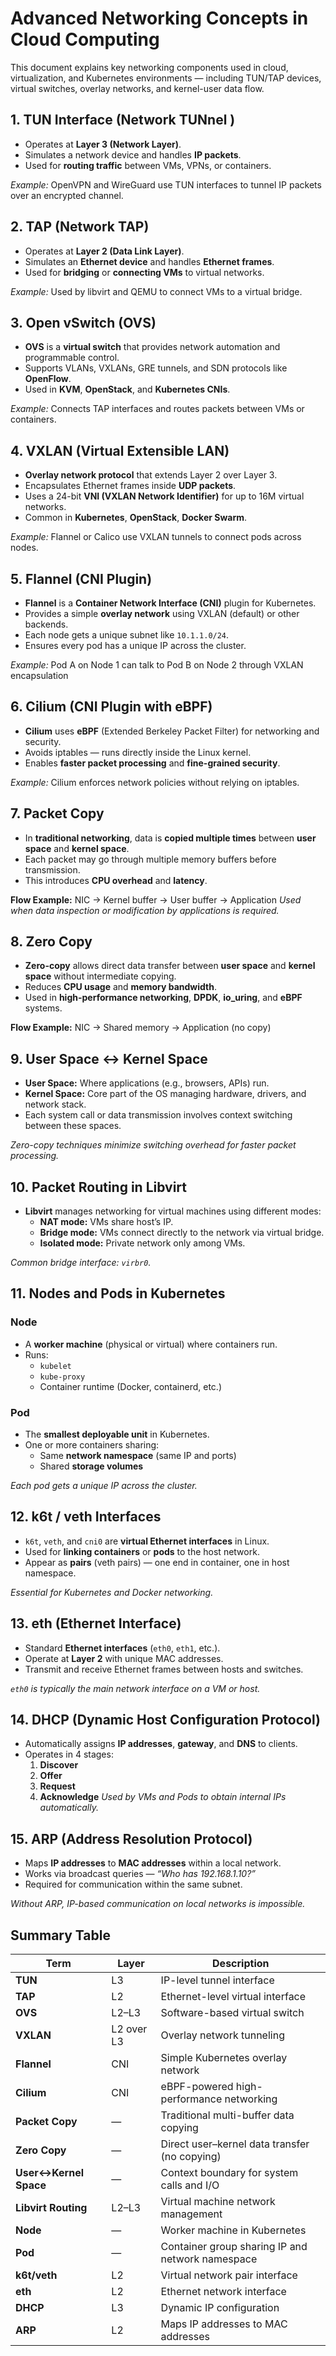 # Advanced Networking Concepts in Cloud Computing
This document explains key networking components used in cloud, virtualization, and Kubernetes environments — including TUN/TAP devices, virtual switches, overlay networks, and kernel-user data flow.

## **1. TUN Interface (Network TUNnel )**

- Operates at **Layer 3 (Network Layer)**.
- Simulates a network device and handles **IP packets**.
- Used for **routing traffic** between VMs, VPNs, or containers.

 *Example:* OpenVPN and WireGuard use TUN interfaces to tunnel IP packets over an encrypted channel.


## 2. **TAP (Network TAP)**
- Operates at **Layer 2 (Data Link Layer)**.
- Simulates an **Ethernet device** and handles **Ethernet frames**.
- Used for **bridging** or **connecting VMs** to virtual networks.

*Example:* Used by libvirt and QEMU to connect VMs to a virtual bridge.

## 3. **Open vSwitch (OVS)**

- **OVS** is a **virtual switch** that provides network automation and programmable control.
- Supports VLANs, VXLANs, GRE tunnels, and SDN protocols like **OpenFlow**.
- Used in **KVM**, **OpenStack**, and **Kubernetes CNIs**.

*Example:* Connects TAP interfaces and routes packets between VMs or containers.

## 4. VXLAN (Virtual Extensible LAN)

- **Overlay network protocol** that extends Layer 2 over Layer 3.
- Encapsulates Ethernet frames inside **UDP packets**.
- Uses a 24-bit **VNI (VXLAN Network Identifier)** for up to 16M virtual networks.
- Common in **Kubernetes**, **OpenStack**, **Docker Swarm**.

*Example:* Flannel or Calico use VXLAN tunnels to connect pods across nodes.

## 5. Flannel (CNI Plugin)

- **Flannel** is a **Container Network Interface (CNI)** plugin for Kubernetes.
- Provides a simple **overlay network** using VXLAN (default) or other backends.
- Each node gets a unique subnet like `10.1.1.0/24`.
- Ensures every pod has a unique IP across the cluster.

*Example:* Pod A on Node 1 can talk to Pod B on Node 2 through VXLAN encapsulation

## 6. Cilium (CNI Plugin with eBPF)

- **Cilium** uses **eBPF** (Extended Berkeley Packet Filter) for networking and security.
- Avoids iptables — runs directly inside the Linux kernel.
- Enables **faster packet processing** and **fine-grained security**.

*Example:* Cilium enforces network policies without relying on iptables.

## 7. Packet Copy 

- In **traditional networking**, data is **copied multiple times** between **user space** and **kernel space**.
- Each packet may go through multiple memory buffers before transmission.
- This introduces **CPU overhead** and **latency**.

**Flow Example:**
NIC → Kernel buffer → User buffer → Application
*Used when data inspection or modification by applications is required.*

## 8. Zero Copy 

- **Zero-copy** allows direct data transfer between **user space** and **kernel space** without intermediate copying.
- Reduces **CPU usage** and **memory bandwidth**.
- Used in **high-performance networking**, **DPDK**, **io_uring**, and **eBPF** systems.

 **Flow Example:**
NIC → Shared memory → Application (no copy)

##  9. User Space ↔ Kernel Space

- **User Space:** Where applications (e.g., browsers, APIs) run.  
- **Kernel Space:** Core part of the OS managing hardware, drivers, and network stack.
- Each system call or data transmission involves context switching between these spaces.

*Zero-copy techniques minimize switching overhead for faster packet processing.*

## 10. Packet Routing in Libvirt

- **Libvirt** manages networking for virtual machines using different modes:
  - **NAT mode:** VMs share host’s IP.
  - **Bridge mode:** VMs connect directly to the network via virtual bridge.
  - **Isolated mode:** Private network only among VMs.

*Common bridge interface: `virbr0`.*


## 11. Nodes and Pods in Kubernetes

### **Node**
- A **worker machine** (physical or virtual) where containers run.
- Runs:
  - `kubelet`
  - `kube-proxy`
  - Container runtime (Docker, containerd, etc.)

### **Pod**
- The **smallest deployable unit** in Kubernetes.
- One or more containers sharing:
  - Same **network namespace** (same IP and ports)
  - Shared **storage volumes**

*Each pod gets a unique IP across the cluster.*



## 12. k6t / veth Interfaces
- `k6t`, `veth`, and `cni0` are **virtual Ethernet interfaces** in Linux.
- Used for **linking containers** or **pods** to the host network.
- Appear as **pairs** (veth pairs) — one end in container, one in host namespace.

*Essential for Kubernetes and Docker networking.*


##  13. eth (Ethernet Interface)

- Standard **Ethernet interfaces** (`eth0`, `eth1`, etc.).
- Operate at **Layer 2** with unique MAC addresses.
- Transmit and receive Ethernet frames between hosts and switches.

*`eth0` is typically the main network interface on a VM or host.*



## 14. DHCP (Dynamic Host Configuration Protocol)

- Automatically assigns **IP addresses**, **gateway**, and **DNS** to clients.
- Operates in 4 stages:
  1. **Discover**
  2. **Offer**
  3. **Request**
  4. **Acknowledge**
*Used by VMs and Pods to obtain internal IPs automatically.*


##  15. ARP (Address Resolution Protocol)

- Maps **IP addresses** to **MAC addresses** within a local network.
- Works via broadcast queries — *“Who has 192.168.1.10?”*
- Required for communication within the same subnet.

*Without ARP, IP-based communication on local networks is impossible.*



## Summary Table

| Term | Layer | Description |
|------|--------|-------------|
| **TUN** | L3 | IP-level tunnel interface |
| **TAP** | L2 | Ethernet-level virtual interface |
| **OVS** | L2–L3 | Software-based virtual switch |
| **VXLAN** | L2 over L3 | Overlay network tunneling |
| **Flannel** | CNI | Simple Kubernetes overlay network |
| **Cilium** | CNI | eBPF-powered high-performance networking |
| **Packet Copy** | — | Traditional multi-buffer data copying |
| **Zero Copy** | — | Direct user–kernel data transfer (no copying) |
| **User↔Kernel Space** | — | Context boundary for system calls and I/O |
| **Libvirt Routing** | L2–L3 | Virtual machine network management |
| **Node** | — | Worker machine in Kubernetes |
| **Pod** | — | Container group sharing IP and network namespace |
| **k6t/veth** | L2 | Virtual network pair interface |
| **eth** | L2 | Ethernet network interface |
| **DHCP** | L3 | Dynamic IP configuration |
| **ARP** | L2 | Maps IP addresses to MAC addresses |


